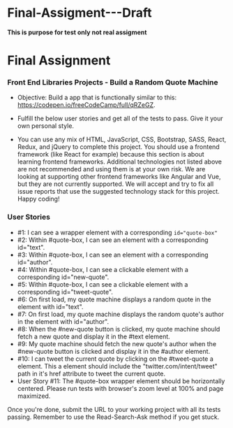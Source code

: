 # Final-Assigment---Draft


**This is purpose for test only not real assigment** 

# Final Assignment

### Front End Libraries Projects - Build a Random Quote Machine


- Objective: Build a  app that is functionally similar to this: https://codepen.io/freeCodeCamp/full/qRZeGZ.

- Fulfill the below user stories and get all of the tests to pass. Give it your own personal style.

- You can use any mix of HTML, JavaScript, CSS, Bootstrap, SASS, React, Redux, and jQuery to complete this project. You should use a frontend framework (like React for example) because this section is about learning frontend frameworks. Additional technologies not listed above are not recommended and using them is at your own risk. We are looking at supporting other frontend frameworks like Angular and Vue, but they are not currently supported. We will accept and try to fix all issue reports that use the suggested technology stack for this project. Happy coding!

### User Stories
- #1: I can see a wrapper element with a corresponding `id="quote-box"`
- #2: Within #quote-box, I can see an element with a corresponding id="text".
- #3: Within #quote-box, I can see an element with a corresponding id="author".
- #4: Within #quote-box, I can see a clickable element with a corresponding id="new-quote".
- #5: Within #quote-box, I can see a clickable element with a corresponding id="tweet-quote".
- #6: On first load, my quote machine displays a random quote in the element with id="text".
- #7: On first load, my quote machine displays the random quote's author in the element with id="author".
- #8: When the #new-quote button is clicked, my quote machine should fetch a new quote and display it in the #text element.
- #9: My quote machine should fetch the new quote's author when the #new-quote button is clicked and display it in the #author element.
- #10: I can tweet the current quote by clicking on the #tweet-quote a element. This a element should include the "twitter.com/intent/tweet" path in it's href attribute to tweet the current quote.
- User Story #11: The #quote-box wrapper element should be horizontally centered. Please run tests with browser's zoom level at 100% and page maximized.


Once you're done, submit the URL to your working project with all its tests passing.
Remember to use the Read-Search-Ask method if you get stuck.
